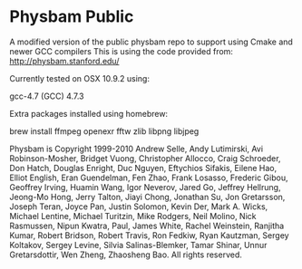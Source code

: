 Physbam Public
==============

A modified version of the public physbam repo to support using Cmake and newer GCC compilers
This is using the code provided from: http://physbam.stanford.edu/

Currently tested on OSX 10.9.2 using:

gcc-4.7 (GCC) 4.7.3

Extra packages installed using homebrew:

brew install ffmpeg openexr fftw zlib libpng libjpeg




Physbam is Copyright 1999-2010 Andrew Selle, Andy Lutimirski, Avi Robinson-Mosher, Bridget Vuong, Christopher Allocco, Craig Schroeder, Don Hatch, Douglas Enright, Duc Nguyen, Eftychios Sifakis, Eilene Hao, Elliot English, Eran Guendelman, Fen Zhao, Frank Losasso, Frederic Gibou, Geoffrey Irving, Huamin Wang, Igor Neverov, Jared Go, Jeffrey Hellrung, Jeong-Mo Hong, Jerry Talton, Jiayi Chong, Jonathan Su, Jon Gretarsson, Joseph Teran, Joyce Pan, Justin Solomon, Kevin Der, Mark A. Wicks, Michael Lentine, Michael Turitzin, Mike Rodgers, Neil Molino, Nick Rasmussen, Nipun Kwatra, Paul, James White, Rachel Weinstein, Ranjitha Kumar, Robert Bridson, Robert Travis, Ron Fedkiw, Ryan Kautzman, Sergey Koltakov, Sergey Levine, Silvia Salinas-Blemker, Tamar Shinar, Unnur Gretarsdottir, Wen Zheng, Zhaosheng Bao. All rights reserved. 
